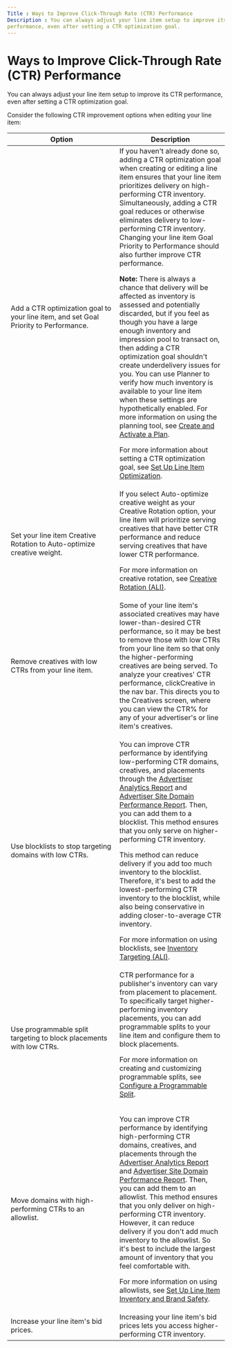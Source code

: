 ```yaml
---
Title : Ways to Improve Click-Through Rate (CTR) Performance
Description : You can always adjust your line item setup to improve its CTR
performance, even after setting a CTR optimization goal.
---
```



# Ways to Improve Click-Through Rate (CTR) Performance



You can always adjust your line item setup to improve its CTR
performance, even after setting a CTR optimization goal.



Consider the following CTR improvement options when editing your line
item:



<table id="ways-to-improve-ctr-performance__table_sbc_pfz_jgb"
class="table frame-all">
<colgroup>
<col style="width: 50%" />
<col style="width: 50%" />
</colgroup>
<thead class="thead">
<tr class="header row">
<th id="ways-to-improve-ctr-performance__table_sbc_pfz_jgb__entry__1"
class="entry">Option</th>
<th id="ways-to-improve-ctr-performance__table_sbc_pfz_jgb__entry__2"
class="entry">Description</th>
</tr>
</thead>
<tbody class="tbody">
<tr class="odd row">
<td class="entry"
headers="ways-to-improve-ctr-performance__table_sbc_pfz_jgb__entry__1">Add
a CTR optimization goal to your line
item, and set Goal Priority to <span
class="ph uicontrol">Performance.</td>
<td class="entry"
headers="ways-to-improve-ctr-performance__table_sbc_pfz_jgb__entry__2">If
you haven't already done so, adding a CTR optimization goal when
creating or editing a line item ensures that your line item prioritizes
delivery on high-performing CTR inventory. Simultaneously, adding a CTR
goal reduces or otherwise eliminates delivery to low-performing CTR
inventory. Changing your line item Goal
Priority to Performance should
also further improve CTR performance.

<b>Note:</b> There is always a chance that
delivery will be affected as inventory is assessed and potentially
discarded, but if you feel as though you have a large enough inventory
and impression pool to transact on, then adding a CTR optimization goal
shouldn't create underdelivery issues for you. You can
use Planner to verify how much inventory is available to your line item
when these settings are hypothetically enabled. For more information on
using the planning tool, see <a href="create-and-activate-a-plan.md"
class="xref"
title="From the Planning tab, you can create a plan that lets you experiment with line item targeting settings, understand inventory availability and reach, and seamlessly create a line item from your completed plan.">Create
and Activate a Plan</a>.

<p>For more information about setting a CTR optimization goal, see <a
href="set-up-line-item-optimization.md" class="xref"
title="You can enable or disable Xandr optimization for a line item. If you enable Xandr optimization, you must first set a performance goal and goal priority, then associate the line item with conversion pixels for those goals.">Set
Up Line Item Optimization</a>.</p></td>
</tr>
<tr class="even row">
<td class="entry"
headers="ways-to-improve-ctr-performance__table_sbc_pfz_jgb__entry__1">Set
your line item Creative Rotation to
Auto-optimize creative weight.</td>
<td class="entry"
headers="ways-to-improve-ctr-performance__table_sbc_pfz_jgb__entry__2">If
you select Auto-optimize creative
weight as your Creative
Rotation option, your line item will prioritize serving creatives
that have better CTR performance and reduce serving creatives that have
lower CTR performance.
<p>For more information on creative rotation, see <a
href="creative-rotation-ali.md" class="xref"
title="When multiple creatives of the same size are trafficked to a line item, you can set a creative delivery strategy using the Creative Rotation settings in the Associated Creatives section on the Create New Line Item and Edit Line Item screens.">Creative
Rotation (ALI)</a>.</p></td>
</tr>
<tr class="odd row">
<td class="entry"
headers="ways-to-improve-ctr-performance__table_sbc_pfz_jgb__entry__1"><p>Remove
creatives with low CTRs from your line item.</p></td>
<td class="entry"
headers="ways-to-improve-ctr-performance__table_sbc_pfz_jgb__entry__2">Some
of your line item's associated creatives may have lower-than-desired CTR
performance, so it may be best to remove those with low CTRs from your
line item so that only the higher-performing creatives are being served.
To analyze your creatives' CTR performance, click<span
class="ph menucascade">Creative
in the nav bar. This directs you to the <span
class="keyword wintitle">Creatives screen, where you can view the
CTR% for any of your advertiser's
or line item's creatives.</td>
</tr>
<tr class="even row">
<td class="entry"
headers="ways-to-improve-ctr-performance__table_sbc_pfz_jgb__entry__1">Use
blocklists to stop targeting domains with low CTRs.</td>
<td class="entry"
headers="ways-to-improve-ctr-performance__table_sbc_pfz_jgb__entry__2"><p>You
can improve CTR performance by identifying low-performing CTR domains,
creatives, and placements through the <a
href="advertiser-analytics-report.md" class="xref">Advertiser
Analytics Report</a> and <a href="site-domain-performance.md"
class="xref">Advertiser Site Domain Performance Report</a>. Then, you
can add them to a blocklist. This method ensures that you only serve on
higher-performing CTR inventory.</p>
<p>This method can reduce delivery if you add too much inventory to the
blocklist. Therefore, it's best to add the lowest-performing CTR
inventory to the blocklist, while also being conservative in adding
closer-to-average CTR inventory.</p>
<p>For more information on using blocklists, see <a
href="inventory-targeting-ali.md" class="xref">Inventory Targeting
(ALI)</a>.</p></td>
</tr>
<tr class="odd row">
<td class="entry"
headers="ways-to-improve-ctr-performance__table_sbc_pfz_jgb__entry__1">Use
programmable split targeting to block placements with low CTRs.</td>
<td class="entry"
headers="ways-to-improve-ctr-performance__table_sbc_pfz_jgb__entry__2">CTR
performance for a publisher's inventory can vary from placement to
placement. To specifically target higher-performing inventory
placements, you can add programmable splits to your line item and
configure them to block placements.
<p>For more information on creating and customizing programmable splits,
see <a href="configure-a-programmable-split.md" class="xref"
title="You can use programmable splits to refine line item targeting and dynamically adjust bids, budget allocation, and creative allocation across a line item&#39;s targeted inventory. Splits are recommended if you have sophisticated targeting requirements.">Configure
a Programmable Split</a>.</p></td>
</tr>
<tr class="even row">
<td class="entry"
headers="ways-to-improve-ctr-performance__table_sbc_pfz_jgb__entry__1">Move
domains with high-performing CTRs to an allowlist.</td>
<td class="entry"
headers="ways-to-improve-ctr-performance__table_sbc_pfz_jgb__entry__2"><p>You
can improve CTR performance by identifying high-performing CTR domains,
creatives, and placements through the <a
href="advertiser-analytics-report.md" class="xref">Advertiser
Analytics Report</a> and <a href="site-domain-performance.md"
class="xref">Advertiser Site Domain Performance Report</a>. Then, you
can add them to an allowlist. This method ensures that you only deliver
on high-performing CTR inventory. However, it can reduce delivery if you
don't add much inventory to the allowlist. So it's best to include the
largest amount of inventory that you feel comfortable with.</p>
<p>For more information on using allowlists, see <a
href="set-up-line-item-inventory-and-brand-safety.md" class="xref"
title="You can use the Inventory &amp; Brand Safety Targeting section to specify the type of inventory that you want to buy (supply source), target universal or custom content categories, specify whether to advertise on web or app inventory, create and/or apply blocklists or allowlists, define brand safety settings, and set up ads.txt targeting.">Set
Up Line Item Inventory and Brand Safety</a>.</p></td>
</tr>
<tr class="odd row">
<td class="entry"
headers="ways-to-improve-ctr-performance__table_sbc_pfz_jgb__entry__1">Increase
your line item's bid prices.</td>
<td class="entry"
headers="ways-to-improve-ctr-performance__table_sbc_pfz_jgb__entry__2">Increasing
your line item's bid prices lets you access higher-performing CTR
inventory.</td>
</tr>
</tbody>
</table>








